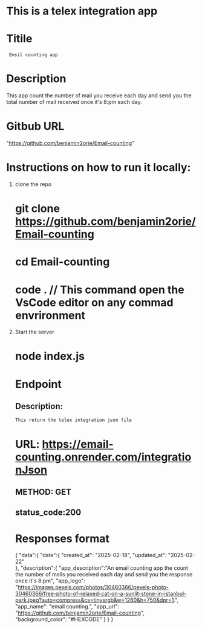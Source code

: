 # This is a telex integration app

 # Titile
     Emsil counting app

 # Description

 This app count the number of mail you receive each day and send you the total number of mail received once it's 8:pm each day.

 # Gitbub URL

 "https://github.com/benjamin2orie/Email-counting"


 # Instructions on how to run it locally:

 1. clone the repo
    # git clone https://github.com/benjamin2orie/Email-counting
    # cd Email-counting
    # code . // This command open the VsCode editor on any commad envrironment
  2. Start the server
      # node index.js


      # Endpoint
      ## Description:
         This return the telex integration json file
        # URL: https://email-counting.onrender.com/integrationJson
        ## METHOD: GET 
        ## status_code:200 

        # Responses format

        {
            "data":{
                "date":{
                    "created_at": "2025-02-18",
                    "updated_at": "2025-02-22"  
                },
                "description":{
                     "app_description":"An email counting app the count the number of mails you received each day and send you the response once it's 8:pm",
                   "app_logo": "https://images.pexels.com/photos/30460366/pexels-photo-30460366/free-photo-of-relaxed-cat-on-a-sunlit-stone-in-istanbul-park.jpeg?auto=compress&cs=tinysrgb&w=1260&h=750&dpr=1.",
                   "app_name": "email counting.",
                   "app_url": "https://github.com/benjamin2orie/Email-counting",
                    "background_color": "#HEXCODE"
                }
            }
        }

  



